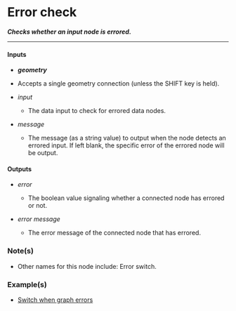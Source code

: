 # Error check

**_Checks whether an input node is errored._**

---


#### Inputs

* **_geometry_**

 * Accepts a single geometry connection (unless the SHIFT key is held).

* _input_

  * The data input to check for errored data nodes.

* _message_

  * The message (as a string value) to output when the node detects an errored input. If left blank, the specific error of the errored node will be output.


#### Outputs

* _error_

  * The boolean value signaling whether a connected node has errored or not.

* _error message_

  * The error message of the connected node that has errored.


### Note(s)

* Other names for this node include: Error switch.


### Example(s)

* <a href="https://creator.trimble.com/graph?assetURI=whp:8a3f9eb9-542d-4d31-9c63-796510e250fe&version=latest" target="_blank">Switch when graph errors</a>
